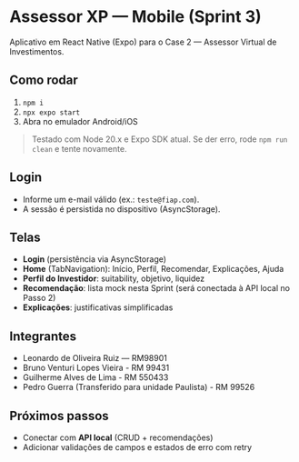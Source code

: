 # Assessor XP — Mobile (Sprint 3)

Aplicativo em React Native (Expo) para o Case 2 — Assessor Virtual de Investimentos.

## Como rodar

1. `npm i`
2. `npx expo start`
3. Abra no emulador Android/iOS

> Testado com Node 20.x e Expo SDK atual. Se der erro, rode `npm run clean` e tente novamente.

## Login

- Informe um e-mail válido (ex.: `teste@fiap.com`).
- A sessão é persistida no dispositivo (AsyncStorage).

## Telas

- **Login** (persistência via AsyncStorage)
- **Home** (TabNavigation): Início, Perfil, Recomendar, Explicações, Ajuda
- **Perfil do Investidor**: suitability, objetivo, liquidez
- **Recomendação**: lista mock nesta Sprint (será conectada à API local no Passo 2)
- **Explicações**: justificativas simplificadas

## Integrantes

- Leonardo de Oliveira Ruiz — RM98901
- Bruno Venturi Lopes Vieira - RM 99431
- Guilherme Alves de Lima - RM 550433
- Pedro Guerra (Transferido para unidade Paulista) - RM 99526

## Próximos passos

- Conectar com **API local** (CRUD + recomendações)
- Adicionar validações de campos e estados de erro com retry
